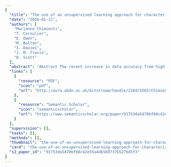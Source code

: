 ```yaml
---
{
  "title": "The use of an unsupervised learning approach for characterizing latent behaviors in accelerometer data",
  "date": "2016-01-11",
  "authors": [
    "Marianna Chimienti",
    "T. Cornulier",
    "E. Owen",
    "M. Bolton",
    "I. Davies",
    "J. M. Travis",
    "B. Scott"
  ],
  "abstract": "Abstract The recent increase in data accuracy from high resolution accelerometers offers substantial potential for improved understanding and prediction of animal movements. However, current approaches used for analysing these multivariable datasets typically require existing knowledge of the behaviors of the animals to inform the behavioral classification process. These methods are thus not well‐suited for the many cases where limited knowledge of the different behaviors performed exist. Here, we introduce the use of an unsupervised learning algorithm. To illustrate the method's capability we analyse data collected using a combination of GPS and Accelerometers on two seabird species: razorbills (Alca torda) and common guillemots (Uria aalge). We applied the unsupervised learning algorithm Expectation Maximization to characterize latent behavioral states both above and below water at both individual and group level. The application of this flexible approach yielded significant new insights into the foraging strategies of the two study species, both above and below the surface of the water. In addition to general behavioral modes such as flying, floating, as well as descending and ascending phases within the water column, this approach allowed an exploration of previously unstudied and important behaviors such as searching and prey chasing/capture events. We propose that this unsupervised learning approach provides an ideal tool for the systematic analysis of such complex multivariable movement data that are increasingly being obtained with accelerometer tags across species. In particular, we recommend its application in cases where we have limited current knowledge of the behaviors performed and existing supervised learning approaches may have limited utility.",
  "links": [
    {
      "resource": "PDF",
      "icon": "pdf",
      "url": "http://aura.abdn.ac.uk/bitstream/handle/2164/5503/Chimienti_et_al_2016_Ecology_and_Evolution.pdf;jsessionid=C46B76F45F1C9849C46284739F84BA7B?sequence=1"
    },
    {
      "resource": "Semantic Scholar",
      "icon": "semanticscholar",
      "url": "https://www.semanticscholar.org/paper/91753da5470bf68c42e55a4d656973765276d5f3"
    }
  ],
  "supervision": [],
  "tasks": [],
  "methods": [],
  "thumbnail": "the-use-of-an-unsupervised-learning-approach-for-characterizing-latent-behaviors-in-accelerometer-data-thumb.jpg",
  "card": "the-use-of-an-unsupervised-learning-approach-for-characterizing-latent-behaviors-in-accelerometer-data-card.jpg",
  "s2_paper_id": "91753da5470bf68c42e55a4d656973765276d5f3"
}
---
```


